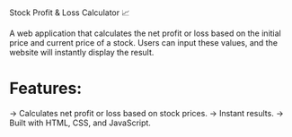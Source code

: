 Stock Profit & Loss Calculator 📈

A web application that calculates the net profit or loss based on the initial price and current price of a stock. Users can input these values, and the website will instantly display the result.

 # Features:
-> Calculates net profit or loss based on stock prices.
-> Instant results.
-> Built with HTML, CSS, and JavaScript.



